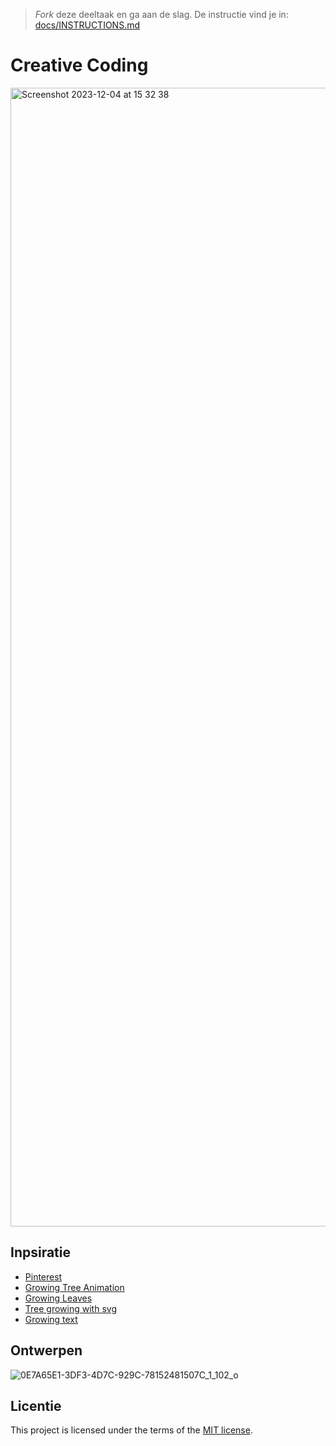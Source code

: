 
> _Fork_ deze deeltaak en ga aan de slag. 
De instructie vind je in: [docs/INSTRUCTIONS.md](docs/INSTRUCTIONS.md)

# Creative Coding

<img width="1822" alt="Screenshot 2023-12-04 at 15 32 38" src="https://github.com/luukbrauckmann/creative-coding/assets/47314813/288ccc5b-3add-4ee4-93a4-7aa10a3821cb">

## Inpsiratie
- [Pinterest](https://nl.pinterest.com/search/pins/?q=folk%20botanical&rs=typed)
- [Growing Tree Animation](https://codepen.io/aranja/pen/jbjxNZ?css-preprocessor=none)
- [Growing Leaves](https://gsap.com/community/forums/topic/19688-animation-grow-tree-branch-with-leaves/)
- [Tree growing with svg](https://codepen.io/Myau/pen/wbmmeK)
- [Growing text](https://codepen.io/mandymichael/details/YYaWop)

## Ontwerpen
![0E7A65E1-3DF3-4D7C-929C-78152481507C_1_102_o](https://github.com/luukbrauckmann/creative-coding/assets/47314813/ce8cbc50-303f-4f8c-bfd9-5a5571539c3c)

## Licentie

This project is licensed under the terms of the [MIT license](./LICENSE).
